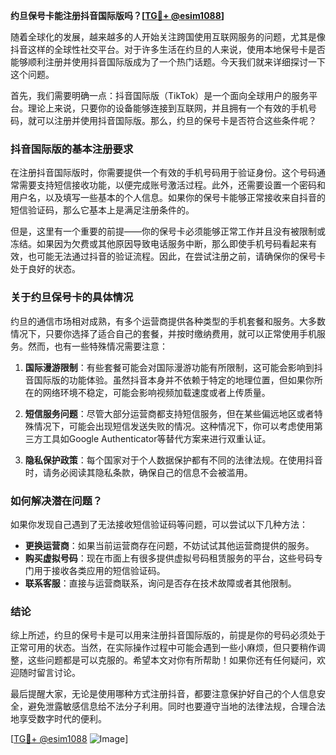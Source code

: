 **约旦保号卡能注册抖音国际版吗？[[TG💪+ @esim1088](https://t.me/s/esim1088)]**

随着全球化的发展，越来越多的人开始关注跨国使用互联网服务的问题，尤其是像抖音这样的全球性社交平台。对于许多生活在约旦的人来说，使用本地保号卡是否能够顺利注册并使用抖音国际版成为了一个热门话题。今天我们就来详细探讨一下这个问题。

首先，我们需要明确一点：抖音国际版（TikTok）是一个面向全球用户的服务平台。理论上来说，只要你的设备能够连接到互联网，并且拥有一个有效的手机号码，就可以注册并使用抖音国际版。那么，约旦的保号卡是否符合这些条件呢？

### 抖音国际版的基本注册要求

在注册抖音国际版时，你需要提供一个有效的手机号码用于验证身份。这个号码通常需要支持短信接收功能，以便完成账号激活过程。此外，还需要设置一个密码和用户名，以及填写一些基本的个人信息。如果你的保号卡能够正常接收来自抖音的短信验证码，那么它基本上是满足注册条件的。

但是，这里有一个重要的前提——你的保号卡必须能够正常工作并且没有被限制或冻结。如果因为欠费或其他原因导致电话服务中断，那么即使手机号码看起来有效，也可能无法通过抖音的验证流程。因此，在尝试注册之前，请确保你的保号卡处于良好的状态。

### 关于约旦保号卡的具体情况

约旦的通信市场相对成熟，有多个运营商提供各种类型的手机套餐和服务。大多数情况下，只要你选择了适合自己的套餐，并按时缴纳费用，就可以正常使用手机服务。然而，也有一些特殊情况需要注意：

1. **国际漫游限制**：有些套餐可能会对国际漫游功能有所限制，这可能会影响到抖音国际版的功能体验。虽然抖音本身并不依赖于特定的地理位置，但如果你所在的网络环境不稳定，可能会影响视频加载速度或者上传质量。
   
2. **短信服务问题**：尽管大部分运营商都支持短信服务，但在某些偏远地区或者特殊情况下，可能会出现短信发送失败的情况。这种情况下，你可以考虑使用第三方工具如Google Authenticator等替代方案来进行双重认证。

3. **隐私保护政策**：每个国家对于个人数据保护都有不同的法律法规。在使用抖音时，请务必阅读其隐私条款，确保自己的信息不会被滥用。

### 如何解决潜在问题？

如果你发现自己遇到了无法接收短信验证码等问题，可以尝试以下几种方法：

- **更换运营商**：如果当前运营商存在问题，不妨试试其他运营商提供的服务。
- **购买虚拟号码**：现在市面上有很多提供虚拟号码租赁服务的平台，这些号码专门用于接收各类应用的短信验证码。
- **联系客服**：直接与运营商联系，询问是否存在技术故障或者其他限制。

### 结论

综上所述，约旦的保号卡是可以用来注册抖音国际版的，前提是你的号码必须处于正常可用的状态。当然，在实际操作过程中可能会遇到一些小麻烦，但只要稍作调整，这些问题都是可以克服的。希望本文对你有所帮助！如果你还有任何疑问，欢迎随时留言讨论。

最后提醒大家，无论是使用哪种方式注册抖音，都要注意保护好自己的个人信息安全，避免泄露敏感信息给不法分子利用。同时也要遵守当地的法律法规，合理合法地享受数字时代的便利。

[[TG💪+ @esim1088](https://t.me/s/esim1088) ![Image](https://i.postimg.cc/4NQfJmqS/Snipaste-2025-05-13-00-14-12.png)]